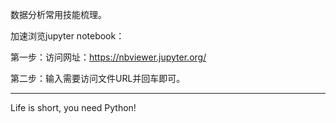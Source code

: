 数据分析常用技能梳理。


加速浏览jupyter notebook：

第一步：访问网址：https://nbviewer.jupyter.org/

第二步：输入需要访问文件URL并回车即可。

---------------------------------------------
Life is short, you need Python!
